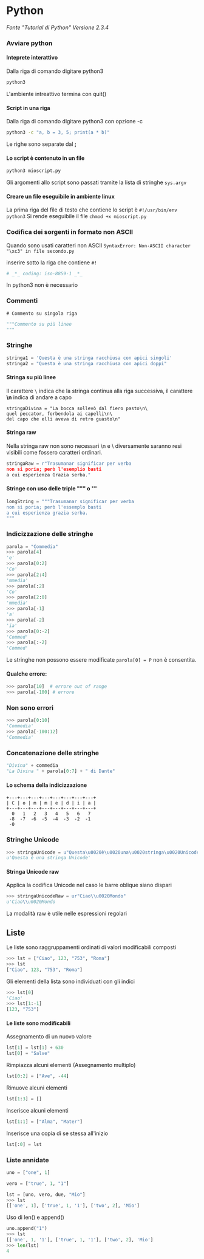 # Python

_Fonte "Tutorial di Python" Versione 2.3.4_

### Avviare python

#### Inteprete interattivo
Dalla riga di comando digitare python3
```BASH
python3
```
L'ambiente intreattivo termina con quit()

#### Script in una riga
Dalla riga di comando digitare python3 con opzione -c
```BASH
python3 -c "a, b = 3, 5; print(a * b)"
```
Le righe sono separate dal __;__

#### Lo script è contenuto in un file
```BASH
python3 mioscript.py
```
Gli argomenti allo script sono passati tramite la lista di stringhe `sys.argv`

#### Creare un file eseguibile in ambiente linux

La prima riga del file di testo che contiene lo script è
`#!/usr/bin/env python3`
Si rende eseguibile il file
`chmod +x mioscript.py`

### Codifica dei sorgenti in formato non ASCII

Quando sono usati caratteri non ASCII 
`SyntaxError: Non-ASCII character "\xc3" in file secondo.py`

inserire sotto la riga che contiene `#!`
```PYTHON
# _*_ coding: iso-8859-1 _*_
```
In python3 non è necessario

### Commenti

`# Commento su singola riga `

```PYTHON
"""Commento su più linee
"""
```

### Stringhe
```PYTHON
stringa1 = 'Questa è una stringa racchiusa con apici singoli'
stringa2 = "Questa è una stringa racchiusa con apici doppi"
```
#### Stringa su più linee
Il carattere `\` indica che la stringa continua alla riga successiva, il carattere
__\n__ indica di andare a capo
```
stringaDivina = "La bocca sollevò dal fiero pasto\n\
quel peccator, forbendola ai capelli\n\
del capo che elli aveva di retro guasto\n"
```
#### Stringa raw
Nella stringa raw non sono necessari \n e \ diversamente saranno resi visibili
come fossero caratteri ordinari. 

```PYTHON
stringaRaw = r"Trasumanar significar per verba
non si poria; però l'esemplio basti
a cui esperienza Grazia serba."
```

#### Stringe con uso delle triple """  o ''' 
```PYTHON
longString = """Trasumanar significar per verba
non si poria; però l'essemplo basti
a cui esperienza grazia serba.
"""
```

### Indicizzazione delle stringhe
```PYTHON
parola = "Commedia" 
>>> parola[4]
'e'
>>> parola[0:2]
'Co'
>>> parola[2:4]
'mmedia'
>>> parola[:2]
'Co'
>>> parola[2:0]
'mmedia'
>>> parola[-1]
'a'
>>> parola[-2]
'ia'
>>> parola[0:-2]
'Commed'
>>> parola[:-2]
'Commed'
```
Le stringhe non possono essere modificate `parola[0] = P` non è consentita.

#### Qualche errore:
```PYTHON
>>> parola[10]  # errore out of range
>>> parola[-100] # errore
```
### Non sono errori
```PYTHON
>>> parola[0:10]
'Commedia'
>>> parola[-100:12] 
'Commedia'
```
### Concatenazione delle stringhe
```PYTHON
"Divina" + commedia
"La Divina " + parola[0:7] + " di Dante"

```
#### Lo schema della indicizzazione 

```
+---+---+---+---+---+---+---+---+
| C | o | m | m | e | d | i | a |
+---+---+---+---+---+---+---+---+
  0   1   2   3   4   5   6   7
 -8  -7  -6  -5  -4  -3  -2  -1
 -0 
```
### Stringhe Unicode
```PYTHON
>>> stringaUnicode = u"Questa\u0020è\u0020una\u0020stringa\u0020Unicode"
u'Questa è una stringa Unicode'
```
#### Stringa Unicode raw
Applica la codifica Unicode nel caso le barre oblique siano dispari
```PYTHON
>>> stringaUnicodeRaw = ur"Ciao\\u0020Mondo"
u'Ciao\\u0020Mondo
```
La modalità raw è utile nelle espressioni regolari

## Liste

Le liste sono raggruppamenti ordinati di valori modificabili composti

```PYTHON
>>> lst = ["Ciao", 123, "753", "Roma"]
>>> lst
["Ciao", 123, "753", "Roma"]
```
Gli elementi della lista sono individuati con gli indici

```PYTHON
>>> lst[0]
'Ciao'
>>> lst[1:-1]
[123, "753"]
```
#### Le liste sono modificabili
Assegnamento di un nuovo valore
```PYTHON
lst[1] = lst[1] + 630
lst[0] = "Salve"
```
Rimpiazza alcuni elementi (Assegnamento multiplo)
```PYTHON
lst[0:2] = ["Ave", -44]
```
Rimuove alcuni elementi 
```PYTHON
lst[1:3] = []
```
Inserisce alcuni elementi
```PYTHON
lst[1:1] = ["Alma", "Mater"]
```
Inserisce una copia di se stessa all'inizio
```PYTHON
lst[:0] = lst
```
### Liste annidate
```PYTHON
uno = ["one", 1]

vero = ["true", 1, "1"]

lst = [uno, vero, due, "Mio"]
>>> lst 
[['one', 1], ['true', 1, '1'], ['two', 2], 'Mio']
```
Uso di len() e append()
```PYTHON
uno.append("1")
>>> lst 
[['one', 1, '1'], ['true', 1, '1'], ['two', 2], 'Mio']
>>> len(lst)
4
```











